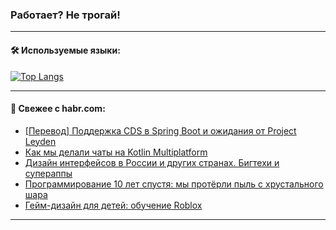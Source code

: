 ### Работает? Не трогай!

---
<!--
#### 🛠️ Technical stack:

![Java](https://img.shields.io/badge/Java-informational?logo=Oracle&style=flat&logoColor=white&color=FF4500)
![Kotlin](https://img.shields.io/badge/Kotlin-informational?logo=Kotlin&style=flat&logoColor=white&color=774D97)
![TS](https://img.shields.io/badge/TypeScript-informational?logo=typeScript&style=flat&logoColor=black&color=017acc)
![Python](https://img.shields.io/badge/Python-informational?logo=Python&style=flat&logoColor=black&color=ffdd54) <br>
![Spring](https://img.shields.io/badge/Spring-informational?logo=Spring&style=flat&logoColor=white&color=6DB33F) 
![SpringBoot](https://img.shields.io/badge/SpringBoot-informational?logo=SpringBoot&style=flat&logoColor=white&color=6DB33F)
![Nest](https://img.shields.io/badge/NestJS-informational?logo=NestJS&style=flat&logoColor=white&color=E0234E) 
![NodeJS](https://img.shields.io/badge/NodeJS-informational?logo=node.js&style=flat&logoColor=white&color=70A760)<br>
![PostgreSQL](https://img.shields.io/badge/PostgreSQL-informational?logo=PostgreSQL&style=flat&logoColor=white&color=DAA520)
![MongoDB](https://img.shields.io/badge/MongoDB-informational?logo=MongoDB&style=flat&logoColor=white&color=870000)
![Apache](https://img.shields.io/badge/Apache-informational?logo=apache&style=flat&logoColor=white&color=f74e28)

___ 
-->

#### 🛠️ Используемые языки:

[![Top Langs](https://github-readme-stats-u2qms2cxw-advtsettinggmailcoms-projects.vercel.app/api/top-langs/?username=zloylis&langs_count=10&hide_title=true&title_color=e6edf3&size_weight=0.5&count_weight=0.5&layout=compact&hide_progress=true&hide_border=true&theme=dracula)](https://github.com/zloylis)

<!---


####  :octocat:&nbsp;&nbsp; Статистика:

![GitHub stats](https://github-readme-stats-u2qms2cxw-advtsettinggmailcoms-projects.vercel.app/api?username=zloylis&show_icons=true&hide_border=true&theme=dracula&title_color=e6edf3&include_all_commits=true&count_private=true&hide_rank=false&hide_title=true&rank_icon=github)
-->
---

#### 💬 Свежее с habr.com:

<!-- BLOG-POST-LIST:START -->
- [[Перевод] Поддержка CDS в Spring Boot и ожидания от Project Leyden](https://habr.com/ru/companies/spring_aio/articles/842462/?utm_source=habrahabr&utm_medium=rss&utm_campaign=842462)
- [Как мы делали чаты на Kotlin Multiplatform](https://habr.com/ru/articles/842748/?utm_source=habrahabr&utm_medium=rss&utm_campaign=842748)
- [Дизайн интерфейсов в России и других странах. Бигтехи и супераппы](https://habr.com/ru/articles/842746/?utm_source=habrahabr&utm_medium=rss&utm_campaign=842746)
- [Программирование 10 лет спустя: мы протёрли пыль с хрустального шара](https://habr.com/ru/companies/ruvds/articles/842252/?utm_source=habrahabr&utm_medium=rss&utm_campaign=842252)
- [Гейм-дизайн для детей: обучение Roblox](https://habr.com/ru/companies/slsoft/articles/842400/?utm_source=habrahabr&utm_medium=rss&utm_campaign=842400)
<!-- BLOG-POST-LIST:END -->

---
